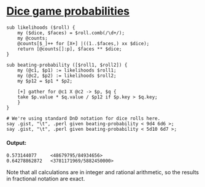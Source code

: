 [1]: http://rosettacode.org/wiki/Dice_game_probabilities

# [Dice game probabilities][1]

```perl6
sub likelihoods ($roll) {
    my ($dice, $faces) = $roll.comb(/\d+/);
    my @counts;
    @counts[$_]++ for [X+] |((1..$faces,) xx $dice);
    return [@counts[]:p], $faces ** $dice;
}
 
sub beating-probability ([$roll1, $roll2]) {
    my (@c1, $p1) := likelihoods $roll1;
    my (@c2, $p2) := likelihoods $roll2;
    my $p12 = $p1 * $p2;
 
    [+] gather for @c1 X @c2 -> $p, $q {
	take $p.value * $q.value / $p12 if $p.key > $q.key;
    }
}
 
# We're using standard DnD notation for dice rolls here.
say .gist, "\t", .perl given beating-probability < 9d4 6d6 >;
say .gist, "\t", .perl given beating-probability < 5d10 6d7 >;
```

#### Output:
```
0.573144077     <48679795/84934656>
0.64278862872   <3781171969/5882450000>
```


Note that all calculations are in integer and rational arithmetic, so the results in fractional notation are exact.